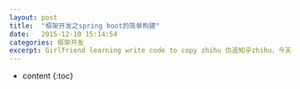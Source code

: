 ```yaml
---
layout: post
title:  "框架开发之spring boot的简单构建"
date:   2015-12-10 15:14:54
categories: 框架开发
excerpt: Girlfriend learning write code to copy zhihu 仿造知乎zhihu，今天教女朋友编程，仿造知乎做了一个页面，使用了bootstrap, html, css
---
```

* content
{:toc}
